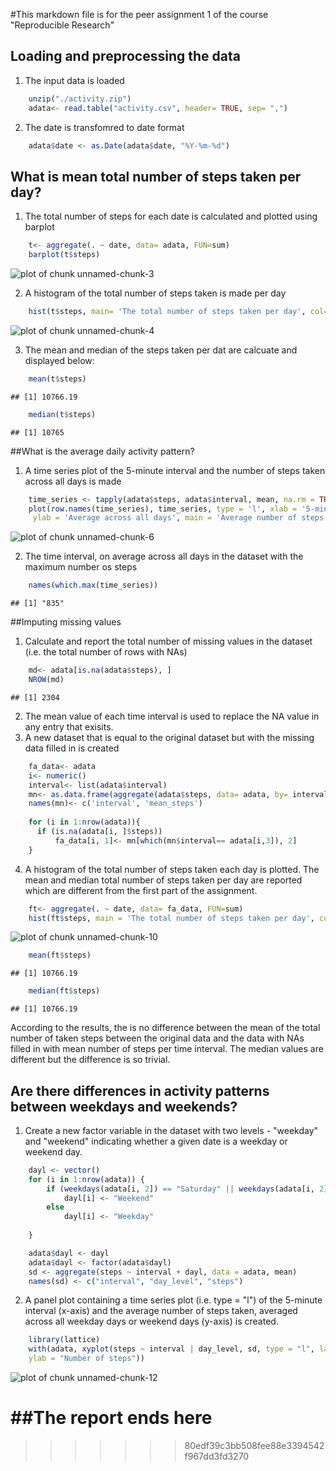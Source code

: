 #This markdown file is for the peer assignment 1 of the course "Reproducible Research"


## Loading and preprocessing the data
1. The input data is loaded 


```r
    unzip("./activity.zip")
    adata<- read.table("activity.csv", header= TRUE, sep= ",")
```

2. The date is transfomred to date format


```r
    adata$date <- as.Date(adata$date, "%Y-%m-%d")
```
    

## What is mean total number of steps taken per day?

1. The total number of steps for each date is calculated and plotted using barplot

```r
    t<- aggregate(. ~ date, data= adata, FUN=sum)
    barplot(t$steps)
```

![plot of chunk unnamed-chunk-3](figure/unnamed-chunk-3-1.png) 

2. A histogram of the total number of steps taken is made per day


```r
    hist(t$steps, main= 'The total number of steps taken per day', col= 'Green')
```

![plot of chunk unnamed-chunk-4](figure/unnamed-chunk-4-1.png) 


3. The mean and median of the steps taken per dat are calcuate and displayed below:


```r
    mean(t$steps)
```

```
## [1] 10766.19
```

```r
    median(t$steps) 
```

```
## [1] 10765
```

##What is the average daily activity pattern?

1. A time series plot of the 5-minute interval and the number of steps taken across all days is made


```r
    time_series <- tapply(adata$steps, adata$interval, mean, na.rm = TRUE)
    plot(row.names(time_series), time_series, type = 'l', xlab = '5-min interval', 
     ylab = 'Average across all days', main = 'Average number of steps taken', col= 'Blue' )
```

![plot of chunk unnamed-chunk-6](figure/unnamed-chunk-6-1.png) 

2. The time interval, on average across all days in the dataset with the maximum number os steps

```r
    names(which.max(time_series))
```

```
## [1] "835"
```

##Imputing missing values
1. Calculate and report the total number of missing values in the dataset (i.e. the total number of rows with NAs)

```r
    md<- adata[is.na(adata$steps), ] 
    NROW(md)
```

```
## [1] 2304
```
    
2. The mean value of each time interval is used to replace the NA value in any entry that exisits.
3. A new dataset that is equal to the original dataset but with the missing data filled in is created


```r
    fa_data<- adata
    i<- numeric()
    interval<- list(adata$interval)
    mn<- as.data.frame(aggregate(adata$steps, data= adata, by= interval ,FUN= mean , na.rm= TRUE))
    names(mn)<- c('interval', 'mean_steps')
    
    for (i in 1:nrow(adata)){
      if (is.na(adata[i, ]$steps))
          fa_data[i, 1]<- mn[which(mn$interval== adata[i,3]), 2]
    }
```



4. A histogram of the total number of steps taken each day is plotted. The mean and median total number of steps taken per day are reported which are different from the first part of the assignment. 


```r
    ft<- aggregate(. ~ date, data= fa_data, FUN=sum)
    hist(ft$steps, main = 'The total number of steps taken per day', col= 'Yellow')
```

![plot of chunk unnamed-chunk-10](figure/unnamed-chunk-10-1.png) 

```r
    mean(ft$steps)
```

```
## [1] 10766.19
```

```r
    median(ft$steps) 
```

```
## [1] 10766.19
```

According to the results, the is no difference between the mean of the total number of taken steps between the original data and the data with NAs filled in with mean number of steps per time interval. The median values are different but the difference is so trivial. 


## Are there differences in activity patterns between weekdays and weekends?

1. Create a new factor variable in the dataset with two levels - "weekday" and "weekend" indicating whether a given date is a weekday or weekend day.


```r
    dayl <- vector()
    for (i in 1:nrow(adata)) {
        if (weekdays(adata[i, 2]) == "Saturday" || weekdays(adata[i, 2]) == "Sunday") 
            dayl[i] <- "Weekend"
        else 
            dayl[i] <- "Weekday"
        
    }

    adata$dayl <- dayl
    adata$dayl <- factor(adata$dayl)
    sd <- aggregate(steps ~ interval + dayl, data = adata, mean)
    names(sd) <- c("interval", "day_level", "steps")
```


2. A panel plot containing a time series plot (i.e. type = "l") of the 5-minute interval (x-axis) and the average number of steps taken, averaged across all weekday days or weekend days (y-axis) is created. 


```r
    library(lattice)
    with(adata, xyplot(steps ~ interval | day_level, sd, type = "l", layout = c(1, 2), xlab = "Interval", 
    ylab = "Number of steps"))
```

![plot of chunk unnamed-chunk-12](figure/unnamed-chunk-12-1.png) 

##The report ends here
=======
>>>>>>> 80edf39c3bb508fee88e3394542f967dd3fd3270
